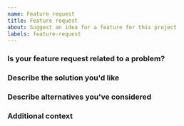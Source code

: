 ```yaml
---
name: Feature request
title: Feature request
about: Suggest an idea for a feature for this project
labels: feature-request
---
```


### Is your feature request related to a problem?

<!--
  A clear and concise description of what the problem is. For example: _It would be useful if [...]_
-->

### Describe the solution you'd like

<!--
  A clear and concise description of what you would like to happen.
-->

### Describe alternatives you've considered

<!--
  A clear and concise description of any alternative solutions or features you've considered.
-->

### Additional context

<!--
  Add any other context or screenshots about the feature request here.
-->
